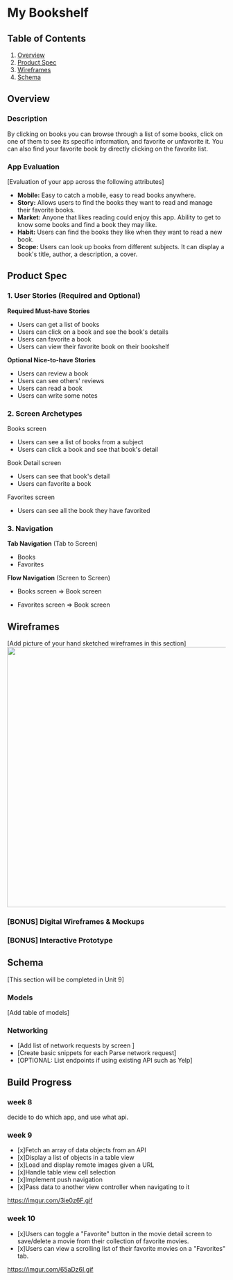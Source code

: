 

# My Bookshelf

## Table of Contents

1. [Overview](#Overview)
2. [Product Spec](#Product-Spec)
3. [Wireframes](#Wireframes)
4. [Schema](#Schema)

## Overview

### Description

By clicking on books you can browse through a list of some books, click on one of them to see its specific information, and favorite or unfavorite it. You can also find your favorite book by directly clicking on the favorite list.

### App Evaluation

[Evaluation of your app across the following attributes]
- **Mobile:** Easy to catch a mobile, easy to read books anywhere.
- **Story:** Allows users to find the books they want to read and manage their favorite books.
- **Market:** Anyone that likes reading could enjoy this app. Ability to get to know some books and find a book they may like.
- **Habit:** Users can find the books they like when they want to read a new book.
- **Scope:** Users can look up books from different subjects. It can display a book's title, author, a description, a cover.
## Product Spec

### 1. User Stories (Required and Optional)

**Required Must-have Stories**

* Users can get a list of books 
* Users can click on a book and see the book's details
* Users can favorite a book
* Users can view their favorite book on their bookshelf

**Optional Nice-to-have Stories**

* Users can review a book
* Users can see others' reviews
* Users can read a book
* Users can write some notes

### 2. Screen Archetypes

Books screen
* Users can see a list of books from a subject
* Users can click a book and see that book's detail

Book Detail screen
* Users can see that book's detail
* Users can favorite a book

Favorites screen
* Users can see all the book they have favorited

### 3. Navigation

**Tab Navigation** (Tab to Screen)

* Books
* Favorites

**Flow Navigation** (Screen to Screen)

- Books screen
=> Book screen

- Favorites screen
=> Book screen
## Wireframes

[Add picture of your hand sketched wireframes in this section]
<img src="https://i.imgur.com/JMhKL9I.png" width=600>

### [BONUS] Digital Wireframes & Mockups

### [BONUS] Interactive Prototype

## Schema 

[This section will be completed in Unit 9]

### Models

[Add table of models]

### Networking

- [Add list of network requests by screen ]
- [Create basic snippets for each Parse network request]
- [OPTIONAL: List endpoints if using existing API such as Yelp]

## Build Progress
### week 8
decide to do which app, and use what api.

### week 9
- [x]Fetch an array of data objects from an API
- [x]Display a list of objects in a table view
- [x]Load and display remote images given a URL
- [x]Handle table view cell selection
- [x]Implement push navigation
- [x]Pass data to another view controller when navigating to it

https://imgur.com/3ie0z6F.gif

### week 10
- [x]Users can toggle a "Favorite" button in the movie detail screen to save/delete a movie from their collection of favorite movies.
- [x]Users can view a scrolling list of their favorite movies on a "Favorites" tab.

https://imgur.com/65aDz6I.gif





